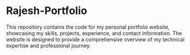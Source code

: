 # Rajesh-Portfolio
This repository contains the code for my personal portfolio website, showcasing my skills, projects, experience, and contact information. The website is designed to provide a comprehensive overview of my technical expertise and professional journey.
